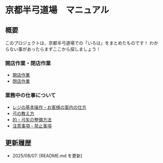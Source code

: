 # 京都半弓道場　マニュアル

## 概要

このプロジェクトは、京都半弓道場での「いろは」をまとめたものです！
わからない事があったらまずここから探しましょう！

### 開店作業・閉店作業

- [開店作業](./openstore.md)
- [閉店作業](./closestore.md)

### 業務中の仕事について

- [レジの基本操作・お客様の案内の仕方](./register.md)
- [弓の教え方](./howto.md)
- [的・弓矢の整備方法](./seibi.md)
- [注意事項・禁止事項](./forbid.md)
  

## 更新履歴

* 2025/08/07: [README.md を更新]
